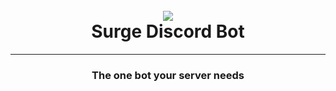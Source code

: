 <h1 align="center">
  <br>
  <img src="https://cdn.discordapp.com/attachments/980784522994020392/982272049726771261/DiscordBot.png">
  <br>
  Surge Discord Bot
</h1>
<hr>
<h3 align="center">The one bot your server needs</h3>
